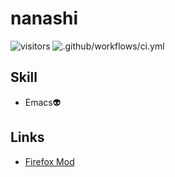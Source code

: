 # nanashi

![visitors](https://visitor-badge.glitch.me/badge?page_id=page.id)
![.github/workflows/ci.yml](https://github.com/diohabara/diohabara/workflows/.github/workflows/ci.yml/badge.svg)

## Skill

- Emacs:alien:

## Links

- [Firefox Mod](https://slides.com/diohabara/deck)
